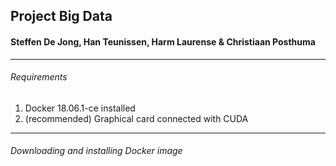 ## Project Big Data 
#### Steffen De Jong, Han Teunissen, Harm Laurense & Christiaan Posthuma

---

###### Requirements
1. Docker 18.06.1-ce installed 
2. (recommended) Graphical card connected with CUDA
---

###### Downloading and installing Docker image
